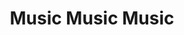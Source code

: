 ---
pid: ch706
title: Music Music Music
location_transcription: Broad St - near where their offices were
coordinates: "[-75.164514697379, 39.946660813882]"
zipcode: '19106'
gen_neighborhood: Center City
neighborhood: Society Hill,Old City
outside_phl: 
age: '69'
age_range: 60-69
instagram: 
image_file_name: ch_706.jpg
proposal_transcription: Gamble & Huff - Faces, Songs, Artist - Listed
topic: Music
topic_summary: '0'
type: Other No Form
keywords_other: gamble & huff, music
credit: Adele Lasman
image_labels: 
twitter: 
facebook: 
permalink: "/monuments/ch706/"
layout: item-page
---